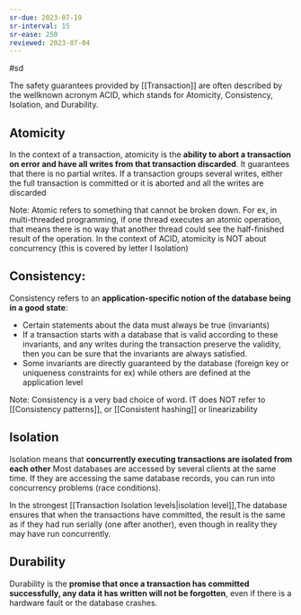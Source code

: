 ```yaml
---
sr-due: 2023-07-19
sr-interval: 15
sr-ease: 250
reviewed: 2023-07-04
---
```


#sd

The safety guarantees provided by [[Transaction]] are often described by the wellknown
acronym ACID, which stands for Atomicity, Consistency, Isolation, and Durability.

## Atomicity

In the context of a transaction, atomicity is the **ability to abort a transaction on error and have all writes from that transaction discarded**. It guarantees that there is no partial writes.
If a transaction groups several writes, either the full transaction is committed or it is aborted and all the writes are discarded

Note:
Atomic refers to something that cannot be broken down. For ex, in multi-threaded programming, if one thread executes an atomic operation, that means there is no way that another thread could see the half-finished result of the operation.
In the context of ACID, atomicity is NOT about concurrency (this is covered by letter I Isolation)

## Consistency:

Consistency refers to an **application-specific notion of the database being in a good state**:

- Certain statements about the data must always be true (invariants)
- If a transaction starts with a database that is valid according to these invariants, and any writes during the transaction preserve the validity, then you can be sure that the invariants are always satisfied.
- Some invariants are directly guaranteed by the database (foreign key or uniqueness constraints for ex) while others are defined at the application level

Note: Consistency is a very bad choice of word. IT does NOT refer to [[Consistency patterns]], or [[Consistent hashing]] or linearizability

## Isolation

Isolation means that **concurrently executing transactions are isolated from each other**
Most databases are accessed by several clients at the same time. If they are accessing
the same database records, you can run into concurrency problems (race conditions).

In the strongest [[Transaction Isolation levels|isolation level]],The database ensures that when the transactions have committed, the result is the same as if they had run serially (one after another), even though in reality they may have run concurrently.



## Durability

Durability is the **promise that once a transaction has committed successfully, any data it has written will not be forgotten**, even if there is a hardware fault or the database crashes.
